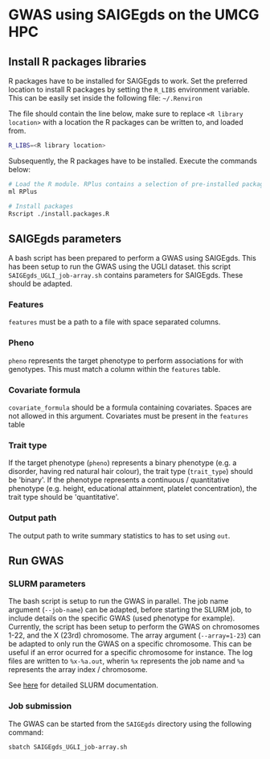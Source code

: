# GWAS using SAIGEgds on the UMCG HPC

## Install R packages libraries

R packages have to be installed for SAIGEgds to work. Set the preferred location to install R packages by setting the `R_LIBS` environment variable.
This can be easily set inside the following file: `~/.Renviron`

The file should contain the line below, make sure to replace `<R library location>` with a location the R packages can be written to, and loaded from.
```bash
R_LIBS=<R library location>
```

Subsequently, the R packages have to be installed. Execute the commands below:
```bash
# Load the R module. RPlus contains a selection of pre-installed packages
ml RPlus

# Install packages
Rscript ./install.packages.R
```

## SAIGEgds parameters

A bash script has been prepared to perform a GWAS using SAIGEgds. This has been setup to run the GWAS using the UGLI dataset. this script `SAIGEgds_UGLI_job-array.sh` contains parameters for SAIGEgds. These should be adapted.

### Features

`features` must be a path to a file with space separated columns.

### Pheno

`pheno` represents the target phenotype to perform associations for with genotypes. This must match a column within the `features` table.

### Covariate formula

`covariate_formula` should be a formula containing covariates. Spaces are not allowed in this argument. Covariates must be present in the `features` table

### Trait type

If the target phenotype (`pheno`) represents a binary phenotype (e.g. a disorder, having red natural hair colour), the trait type (`trait_type`) should be 'binary'. If the phenotype represents a continuous / quantitative phenotype (e.g. height, educational attainment, platelet concentration), the trait type should be 'quantitative'.

### Output path

The output path to write summary statistics to has to set using `out`.

## Run GWAS

### SLURM parameters

The bash script is setup to run the GWAS in parallel. The job name argument (`--job-name`) can be adapted, before starting the SLURM job, to include details on the specific GWAS (used phenotype for example). Currently, the script has been setup to perform the GWAS on chromosomes 1-22, and the X (23rd) chromosome. The array argument (`--array=1-23`) can be adapted to only run the GWAS on a specific chromosome. This can be useful if an error ocurred for a specific chromosome for instance. The log files are written to `%x-%a.out`, wherin `%x` represents the job name and `%a` represents the array index / chromosome.

See [here](https://slurm.schedmd.com/) for detailed SLURM documentation.

### Job submission

The GWAS can be started from the `SAIGEgds` directory using the following command: 
```bash
sbatch SAIGEgds_UGLI_job-array.sh
```
